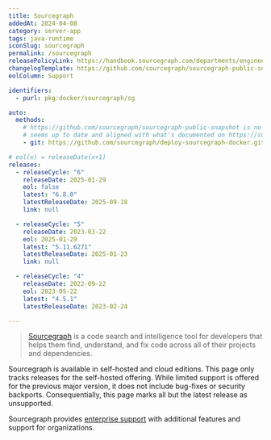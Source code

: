 ```yaml
---
title: Sourcegraph
addedAt: 2024-04-08
category: server-app
tags: java-runtime
iconSlug: sourcegraph
permalink: /sourcegraph
releasePolicyLink: https://handbook.sourcegraph.com/departments/engineering/dev/process/releases/
changelogTemplate: https://github.com/sourcegraph/sourcegraph-public-snapshot/releases/tag/v__LATEST__
eolColumn: Support

identifiers:
  - purl: pkg:docker/sourcegraph/sg

auto:
  methods:
    # https://github.com/sourcegraph/sourcegraph-public-snapshot is no more updated, this repository
    # seems up to date and aligned with what's documented on https://sourcegraph.com/docs/releases.
    - git: https://github.com/sourcegraph/deploy-sourcegraph-docker.git

# eol(x) = releaseDate(x+1)
releases:
  - releaseCycle: "6"
    releaseDate: 2025-01-29
    eol: false
    latest: "6.8.0"
    latestReleaseDate: 2025-09-18
    link: null

  - releaseCycle: "5"
    releaseDate: 2023-03-22
    eol: 2025-01-29
    latest: "5.11.6271"
    latestReleaseDate: 2025-01-23
    link: null

  - releaseCycle: "4"
    releaseDate: 2022-09-22
    eol: 2023-05-22
    latest: "4.5.1"
    latestReleaseDate: 2023-02-24

---
```


> [Sourcegraph](https://sourcegraph.com/) is a code search and intelligence tool for developers that helps
> them find, understand, and fix code across all of their projects and dependencies.

Sourcegraph is available in self-hosted and cloud editions. This page only tracks releases for
the self-hosted offering. While limited support is offered for the previous major version, it does
not include bug-fixes or security backports. Consequentially, this page marks all but the latest
release as unsupported.

Sourcegraph provides [enterprise support](https://sourcegraph.com/pricing) with additional features
and support for organizations.
